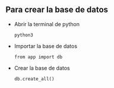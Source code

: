 ## Para crear la base de datos 
- Abrir la terminal de python 
    
    `python3`

- Importar la base de datos 
    
    `from app import db `

- Crear la base de datos 
    
    `db.create_all()`
